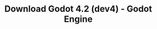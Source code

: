 ---
# Generated by /tools/generators/src/download_archive_generator !!! do not edit by hand !!!
title: 'Download Godot 4.2 (dev4) - Godot Engine'
type: 'download/archive'
name: '4.2'
flavor: 'dev4'
release_date: '2023-09-05T03:00:00-00:00'
release_notes: 'article/dev-snapshot-godot-4-2-dev-4/'
primaryPlatforms:
  - 'android.apk'
  - 'linux.64'
  - 'macos.universal'
  - 'windows.64'
  - 'web'
  - 'templates'
links:
  android.apk:
    name: 'android.apk'
    title: 'Android'
    caption: 'Universal APK (ARM64 + ARMv7 + x86_64 + x86)'
    tags:
      - 'APK download'
      - 'ARM64/v7'
      - 'x86 (64 & 32 bit)'
    hosts:
      github_builds:
        regular: 'https://github.com/godotengine/godot-builds/releases/download/4.2-dev4/Godot_v4.2-dev4_android_editor.apk'
        mono: '#'
      github:
        regular: 'https://github.com/godotengine/godot/releases/download/4.2-dev4/Godot_v4.2-dev4_android_editor.apk'
        mono: '#'
  linux.64:
    name: 'linux.64'
    title: 'Linux'
    caption: 'Standard (x86_64)'
    tags:
      - '64 bit'
    hosts:
      github_builds:
        regular: 'https://github.com/godotengine/godot-builds/releases/download/4.2-dev4/Godot_v4.2-dev4_linux.x86_64.zip'
        mono: 'https://github.com/godotengine/godot-builds/releases/download/4.2-dev4/Godot_v4.2-dev4_mono_linux_x86_64.zip'
      github:
        regular: 'https://github.com/godotengine/godot/releases/download/4.2-dev4/Godot_v4.2-dev4_linux.x86_64.zip'
        mono: 'https://github.com/godotengine/godot/releases/download/4.2-dev4/Godot_v4.2-dev4_mono_linux_x86_64.zip'
  macos.universal:
    name: 'macos.universal'
    title: 'macOS'
    caption: 'Universal (x86_64 + Apple Silicon)'
    tags:
      - 'Intel/Apple Silicon'
      - '64 bit'
    hosts:
      github_builds:
        regular: 'https://github.com/godotengine/godot-builds/releases/download/4.2-dev4/Godot_v4.2-dev4_macos.universal.zip'
        mono: 'https://github.com/godotengine/godot-builds/releases/download/4.2-dev4/Godot_v4.2-dev4_mono_macos.universal.zip'
      github:
        regular: 'https://github.com/godotengine/godot/releases/download/4.2-dev4/Godot_v4.2-dev4_macos.universal.zip'
        mono: 'https://github.com/godotengine/godot/releases/download/4.2-dev4/Godot_v4.2-dev4_mono_macos.universal.zip'
  windows.64:
    name: 'windows.64'
    title: 'Windows'
    caption: 'Standard (x86_64)'
    tags:
      - '64 bit'
    hosts:
      github_builds:
        regular: 'https://github.com/godotengine/godot-builds/releases/download/4.2-dev4/Godot_v4.2-dev4_win64.exe.zip'
        mono: 'https://github.com/godotengine/godot-builds/releases/download/4.2-dev4/Godot_v4.2-dev4_mono_win64.zip'
      github:
        regular: 'https://github.com/godotengine/godot/releases/download/4.2-dev4/Godot_v4.2-dev4_win64.exe.zip'
        mono: 'https://github.com/godotengine/godot/releases/download/4.2-dev4/Godot_v4.2-dev4_mono_win64.zip'
  web:
    name: 'web'
    title: 'Web editor'
    caption: ''
    tags:
      - 'Self-hosted'
      - 'Cross-platform'
    hosts:
      github_builds:
        regular: 'https://github.com/godotengine/godot-builds/releases/download/4.2-dev4/Godot_v4.2-dev4_web_editor.zip'
        mono: '#'
      github:
        regular: 'https://github.com/godotengine/godot/releases/download/4.2-dev4/Godot_v4.2-dev4_web_editor.zip'
        mono: '#'
  linux.arm64:
    name: 'linux.arm64'
    title: 'Linux'
    caption: 'Standard (ARM64)'
    tags:
      - 'ARM64'
      - '64 bit'
    hosts:
      github_builds:
        regular: 'https://github.com/godotengine/godot-builds/releases/download/4.2-dev4/Godot_v4.2-dev4_linux.arm64.zip'
        mono: 'https://github.com/godotengine/godot-builds/releases/download/4.2-dev4/Godot_v4.2-dev4_mono_linux_arm64.zip'
      github:
        regular: 'https://github.com/godotengine/godot/releases/download/4.2-dev4/Godot_v4.2-dev4_linux.arm64.zip'
        mono: 'https://github.com/godotengine/godot/releases/download/4.2-dev4/Godot_v4.2-dev4_mono_linux_arm64.zip'
  linux.32:
    name: 'linux.32'
    title: 'Linux'
    caption: 'Standard (x86)'
    tags:
      - '32 bit'
    hosts:
      github_builds:
        regular: 'https://github.com/godotengine/godot-builds/releases/download/4.2-dev4/Godot_v4.2-dev4_linux.x86_32.zip'
        mono: 'https://github.com/godotengine/godot-builds/releases/download/4.2-dev4/Godot_v4.2-dev4_mono_linux_x86_32.zip'
      github:
        regular: 'https://github.com/godotengine/godot/releases/download/4.2-dev4/Godot_v4.2-dev4_linux.x86_32.zip'
        mono: 'https://github.com/godotengine/godot/releases/download/4.2-dev4/Godot_v4.2-dev4_mono_linux_x86_32.zip'
  linux.arm32:
    name: 'linux.arm32'
    title: 'Linux'
    caption: 'Standard (ARM32)'
    tags:
      - 'ARM32'
      - '32 bit'
    hosts:
      github_builds:
        regular: 'https://github.com/godotengine/godot-builds/releases/download/4.2-dev4/Godot_v4.2-dev4_linux.arm32.zip'
        mono: 'https://github.com/godotengine/godot-builds/releases/download/4.2-dev4/Godot_v4.2-dev4_mono_linux_arm32.zip'
      github:
        regular: 'https://github.com/godotengine/godot/releases/download/4.2-dev4/Godot_v4.2-dev4_linux.arm32.zip'
        mono: 'https://github.com/godotengine/godot/releases/download/4.2-dev4/Godot_v4.2-dev4_mono_linux_arm32.zip'
  windows.32:
    name: 'windows.32'
    title: 'Windows'
    caption: 'Standard (x86)'
    tags:
      - '32 bit'
    hosts:
      github_builds:
        regular: 'https://github.com/godotengine/godot-builds/releases/download/4.2-dev4/Godot_v4.2-dev4_win32.exe.zip'
        mono: 'https://github.com/godotengine/godot-builds/releases/download/4.2-dev4/Godot_v4.2-dev4_mono_win32.zip'
      github:
        regular: 'https://github.com/godotengine/godot/releases/download/4.2-dev4/Godot_v4.2-dev4_win32.exe.zip'
        mono: 'https://github.com/godotengine/godot/releases/download/4.2-dev4/Godot_v4.2-dev4_mono_win32.zip'
  aar_library:
    name: 'aar_library'
    title: 'AAR library'
    caption: ''
    tags:
      - 'Android plugins'
      - 'Java'
      - 'Kotlin'
    hosts:
      github_builds:
        regular: 'https://github.com/godotengine/godot-builds/releases/download/4.2-dev4/godot-lib.4.2.dev4.template_release.aar'
        mono: '#'
      github:
        regular: 'https://github.com/godotengine/godot/releases/download/4.2-dev4/godot-lib.4.2.dev4.template_release.aar'
        mono: '#'
  templates:
    name: 'templates'
    title: 'Export templates'
    caption: ''
    tags:
      - 'Used to export your games to all supported platforms'
    hosts:
      github_builds:
        regular: 'https://github.com/godotengine/godot-builds/releases/download/4.2-dev4/Godot_v4.2-dev4_export_templates.tpz'
        mono: 'https://github.com/godotengine/godot-builds/releases/download/4.2-dev4/Godot_v4.2-dev4_mono_export_templates.tpz'
      github:
        regular: 'https://github.com/godotengine/godot/releases/download/4.2-dev4/Godot_v4.2-dev4_export_templates.tpz'
        mono: 'https://github.com/godotengine/godot/releases/download/4.2-dev4/Godot_v4.2-dev4_mono_export_templates.tpz'
---